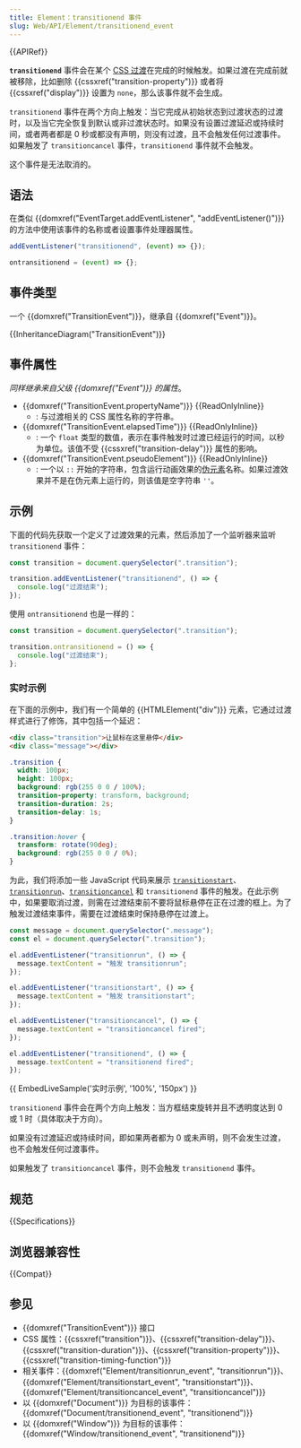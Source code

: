 ```yaml
---
title: Element：transitionend 事件
slug: Web/API/Element/transitionend_event
---
```


{{APIRef}}

**`transitionend`** 事件会在某个 [CSS 过渡](/zh-CN/docs/Web/CSS/CSS_transitions/Using_CSS_transitions)在完成的时候触发。如果过渡在完成前就被移除，比如删除 {{cssxref("transition-property")}} 或者将 {{cssxref("display")}} 设置为 `none`，那么该事件就不会生成。

`transitionend` 事件在两个方向上触发：当它完成从初始状态到过渡状态的过渡时，以及当它完全恢复到默认或非过渡状态时。如果没有设置过渡延迟或持续时间，或者两者都是 0 秒或都没有声明，则没有过渡，且不会触发任何过渡事件。如果触发了 `transitioncancel` 事件，`transitionend` 事件就不会触发。

这个事件是无法取消的。

## 语法

在类似 {{domxref("EventTarget.addEventListener", "addEventListener()")}} 的方法中使用该事件的名称或者设置事件处理器属性。

```js
addEventListener("transitionend", (event) => {});

ontransitionend = (event) => {};
```

## 事件类型

一个 {{domxref("TransitionEvent")}}，继承自 {{domxref("Event")}}。

{{InheritanceDiagram("TransitionEvent")}}

## 事件属性

_同样继承来自父级 {{domxref("Event")}} 的属性_。

- {{domxref("TransitionEvent.propertyName")}} {{ReadOnlyInline}}
  - : 与过渡相关的 CSS 属性名称的字符串。
- {{domxref("TransitionEvent.elapsedTime")}} {{ReadOnlyInline}}
  - : 一个 `float` 类型的数值，表示在事件触发时过渡已经运行的时间，以秒为单位。该值不受 {{cssxref("transition-delay")}} 属性的影响。
- {{domxref("TransitionEvent.pseudoElement")}} {{ReadOnlyInline}}
  - : 一个以 `::` 开始的字符串，包含运行动画效果的[伪元素](/zh-CN/docs/Web/CSS/Pseudo-elements)名称。如果过渡效果并不是在伪元素上运行的，则该值是空字符串 `''`。

## 示例

下面的代码先获取一个定义了过渡效果的元素，然后添加了一个监听器来监听 `transitionend` 事件：

```js
const transition = document.querySelector(".transition");

transition.addEventListener("transitionend", () => {
  console.log("过渡结束");
});
```

使用 `ontransitionend` 也是一样的：

```js
const transition = document.querySelector(".transition");

transition.ontransitionend = () => {
  console.log("过渡结束");
};
```

### 实时示例

在下面的示例中，我们有一个简单的 {{HTMLElement("div")}} 元素，它通过过渡样式进行了修饰，其中包括一个延迟：

```html
<div class="transition">让鼠标在这里悬停</div>
<div class="message"></div>
```

```css
.transition {
  width: 100px;
  height: 100px;
  background: rgb(255 0 0 / 100%);
  transition-property: transform, background;
  transition-duration: 2s;
  transition-delay: 1s;
}

.transition:hover {
  transform: rotate(90deg);
  background: rgb(255 0 0 / 0%);
}
```

为此，我们将添加一些 JavaScript 代码来展示 [`transitionstart`](/zh-CN/docs/Web/API/Element/transitionstart_event)、[`transitionrun`](/zh-CN/docs/Web/API/Element/transitionrun_event)、[`transitioncancel`](/zh-CN/docs/Web/API/Element/transitioncancel_event) 和 `transitionend` 事件的触发。在此示例中，如果要取消过渡，则需在过渡结束前不要将鼠标悬停在正在过渡的框上。为了触发过渡结束事件，需要在过渡结束时保持悬停在过渡上。

```js
const message = document.querySelector(".message");
const el = document.querySelector(".transition");

el.addEventListener("transitionrun", () => {
  message.textContent = "触发 transitionrun";
});

el.addEventListener("transitionstart", () => {
  message.textContent = "触发 transitionstart";
});

el.addEventListener("transitioncancel", () => {
  message.textContent = "transitioncancel fired";
});

el.addEventListener("transitionend", () => {
  message.textContent = "transitionend fired";
});
```

{{ EmbedLiveSample('实时示例', '100%', '150px') }}

`transitionend` 事件会在两个方向上触发：当方框结束旋转并且不透明度达到 0 或 1 时（具体取决于方向）。

如果没有过渡延迟或持续时间，即如果两者都为 0 或未声明，则不会发生过渡，也不会触发任何过渡事件。

如果触发了 `transitioncancel` 事件，则不会触发 `transitionend` 事件。

## 规范

{{Specifications}}

## 浏览器兼容性

{{Compat}}

## 参见

- {{domxref("TransitionEvent")}} 接口
- CSS 属性：{{cssxref("transition")}}、{{cssxref("transition-delay")}}、{{cssxref("transition-duration")}}、{{cssxref("transition-property")}}、{{cssxref("transition-timing-function")}}
- 相关事件：{{domxref("Element/transitionrun_event", "transitionrun")}}、{{domxref("Element/transitionstart_event", "transitionstart")}}、{{domxref("Element/transitioncancel_event", "transitioncancel")}}
- 以 {{domxref("Document")}} 为目标的该事件：{{domxref("Document/transitionend_event", "transitionend")}}
- 以 {{domxref("Window")}} 为目标的该事件：{{domxref("Window/transitionend_event", "transitionend")}}
